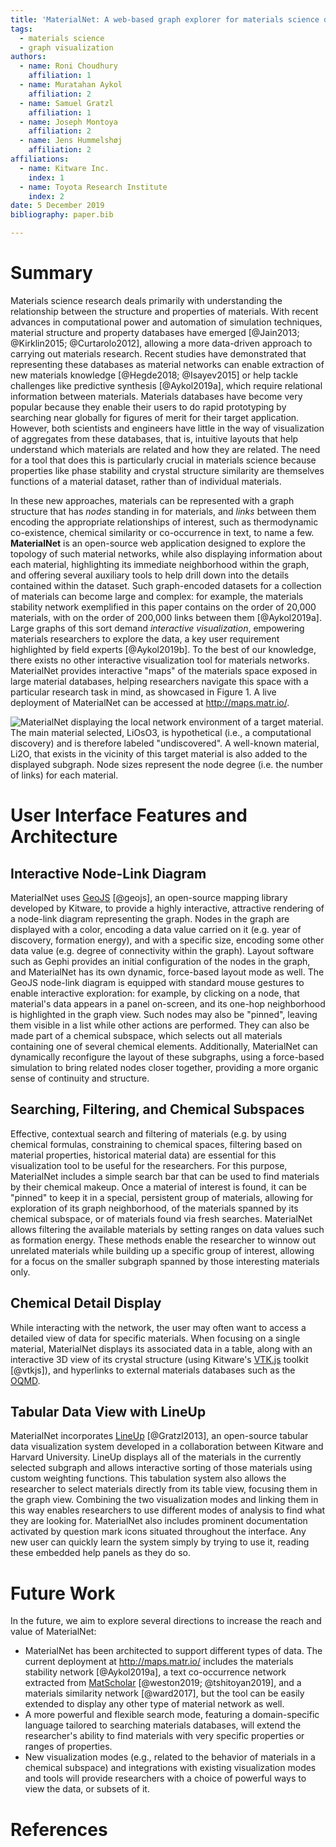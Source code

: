 ```yaml
---
title: 'MaterialNet: A web-based graph explorer for materials science data'
tags:
  - materials science
  - graph visualization
authors:
  - name: Roni Choudhury
    affiliation: 1
  - name: Muratahan Aykol
    affiliation: 2
  - name: Samuel Gratzl
    affiliation: 1
  - name: Joseph Montoya
    affiliation: 2
  - name: Jens Hummelshøj
    affiliation: 2
affiliations:
  - name: Kitware Inc.
    index: 1
  - name: Toyota Research Institute
    index: 2
date: 5 December 2019
bibliography: paper.bib

---
```


# Summary

Materials science research deals primarily with understanding the relationship
between the structure and properties of materials. With recent advances in
computational power and automation of simulation techniques, material structure
and property databases have emerged [@Jain2013; @Kirklin2015; @Curtarolo2012],
allowing a more data-driven approach to carrying out materials research. Recent
studies have demonstrated that representing these databases as material networks
can enable extraction of new materials knowledge [@Hegde2018; @Isayev2015] or
help tackle challenges like predictive synthesis [@Aykol2019a], which require
relational information between materials. Materials databases have become very
popular because they enable their users to do rapid prototyping by searching
near globally for figures of merit for their target application. However, both
scientists and engineers have little in the way of visualization of aggregates
from these databases, that is, intuitive layouts that help understand which
materials are related and how they are related. The need for a tool that does
this is particularly crucial in materials science because properties like phase
stability and crystal structure similarity are themselves functions of a
material dataset, rather than of individual materials.

In these new approaches, materials can be represented with a graph structure
that has *nodes* standing in for materials, and *links* between them encoding
the appropriate relationships of interest, such as thermodynamic co-existence,
chemical similarity or co-occurrence in text, to name a few. **MaterialNet** is
an open-source web application designed to explore the topology of such material
networks, while also displaying information about each material, highlighting
its immediate neighborhood within the graph, and offering several auxiliary
tools to help drill down into the details contained within the dataset. Such
graph-encoded datasets for a collection of materials can become large and
complex: for example, the materials stability network exemplified in this paper
contains on the order of 20,000 materials, with on the order of 200,000 links
between them [@Aykol2019a]. Large graphs of this sort demand *interactive
visualization*, empowering materials researchers to explore the data, a key user
requirement highlighted by field experts [@Aykol2019b].  To the best of our
knowledge, there exists no other interactive visualization tool for materials
networks.  MaterialNet provides interactive "maps" of the materials space
exposed in large material databases, helping researchers navigate this space
with a particular research task in mind, as showcased in
<span>Figure&nbsp;1</span>. A live deployment of MaterialNet can be accessed at
http://maps.matr.io/.

![**MaterialNet displaying the local network environment of a target material.**
The main material selected, LiOsO<sub>3</sub>, is hypothetical (i.e., a
computational discovery) and is therefore labeled "undiscovered". A well-known
material, Li<sub>2</sub>O, that exists in the vicinity of this target
material is also added to the displayed subgraph. Node sizes represent the node
degree (i.e. the number of links) for each material.](fig1.png)

# User Interface Features and Architecture

## Interactive Node-Link Diagram

MaterialNet uses [GeoJS](https://opengeoscience.github.io/geojs/) [@geojs], an
open-source mapping library developed by Kitware, to provide a highly
interactive, attractive rendering of a node-link diagram representing the graph.
Nodes in the graph are displayed with a color, encoding a data value carried on
it (e.g. year of discovery, formation energy), and with a specific
size, encoding some other data value (e.g. degree of connectivity within
the graph). Layout software such as Gephi provides an initial configuration of
the nodes in the graph, and MaterialNet has its own dynamic,
force-based layout mode as well. The GeoJS node-link diagram is equipped
with standard mouse gestures to enable interactive exploration: for example, by
clicking on a node, that material's data appears in a panel on-screen, and its
one-hop neighborhood is highlighted in the graph view. Such nodes may also be
"pinned", leaving them visible in a list while other actions are performed. They
can also be made part of a chemical subspace, which selects out all materials
containing one of several chemical elements. Additionally, MaterialNet can
dynamically reconfigure the layout of these subgraphs, using a force-based
simulation to bring related nodes closer together, providing a more organic
sense of continuity and structure.

## Searching, Filtering, and Chemical Subspaces

Effective, contextual search and filtering of materials (e.g. by using chemical
formulas, constraining to chemical spaces, filtering based on material
properties, historical material data) are essential for this visualization
tool to be useful for the researchers.  For this purpose, MaterialNet includes a
simple search bar that can be used to find materials by their chemical makeup.
Once a material of interest is found, it can be "pinned" to keep it in a
special, persistent group of materials, allowing for exploration of its
graph neighborhood, of the materials spanned by its chemical subspace, or of
materials found via fresh searches. MaterialNet allows filtering the
available materials by setting ranges on data values such as formation energy.
These methods enable the researcher to winnow out unrelated materials while
building up a specific group of interest, allowing for a focus on the smaller
subgraph spanned by those interesting materials only.

## Chemical Detail Display

While interacting with the network, the user may often want to access a detailed
view of data for specific materials. When focusing on a single material,
MaterialNet displays its associated data in a table, along with an
interactive 3D view of its crystal structure (using Kitware's
[VTK.js](https://github.com/Kitware/vtk-js) toolkit [@vtkjs]), and hyperlinks to
external materials databases such as the [OQMD](http://oqmd.org).

## Tabular Data View with LineUp

MaterialNet incorporates [LineUp](https://github.com/lineupjs) [@Gratzl2013], an open-source
tabular data visualization system developed in a collaboration between Kitware
and Harvard University. LineUp displays all of the materials in the currently
selected subgraph and allows interactive sorting of those materials using
custom weighting functions. This tabulation system also allows the researcher to
select materials directly from its table view, focusing them in the graph view.
Combining the two visualization modes and linking them in this way enables
researchers to use different modes of analysis to find what they are looking for.
MaterialNet also includes prominent documentation activated by question mark
icons situated throughout the interface. Any new user can quickly learn the
system simply by trying to use it, reading these embedded help panels as
they do so.

# Future Work

In the future, we aim to explore several directions to increase the reach and
value of MaterialNet:

- MaterialNet has been architected to support different types of data.
  The current deployment at http://maps.matr.io/ includes the materials
  stability network [@Aykol2019a], a text co-occurrence network extracted from
  [MatScholar](http://www.matscholar.com) [@weston2019; @tshitoyan2019], and a
  materials similarity network [@ward2017],
  but the tool can be easily extended to display any other type of material
  network as well.
- A more powerful and flexible search mode, featuring a domain-specific
  language tailored to searching materials databases, will extend the
  researcher's ability to find materials with very specific properties or
  ranges of properties.
- New visualization modes (e.g., related to the behavior of materials in a chemical
  subspace) and integrations with existing visualization modes and tools will
  provide researchers with a choice of powerful ways to view the data, or
  subsets of it.

# References
